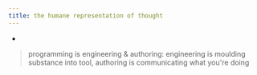 ```yaml
---
title: the humane representation of thought
---
```


- 
> programming is engineering & authoring:
> engineering is moulding substance into tool,
> authoring is communicating what you're doing
